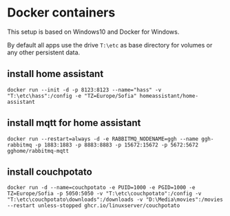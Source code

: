 # Docker containers

This setup is based on Windows10 and Docker for Windows. 

By default all apps use the drive `T:\etc` as base directory for volumes or any other persistent data.

## install home assistant
`docker run --init -d -p 8123:8123 --name="hass" -v "T:\etc\hass":/config -e "TZ=Europe/Sofia" homeassistant/home-assistant`

## install mqtt for home assistant
`docker run --restart=always -d -e RABBITMQ_NODENAME=ggh --name ggh-rabbitmq -p 1883:1883 -p 8883:8883 -p 15672:15672 -p 5672:5672 gghome/rabbitmq-mqtt`

## install couchpotato
`docker run -d --name=couchpotato -e PUID=1000 -e PGID=1000 -e TZ=Europe/Sofia -p 5050:5050 -v "T:\etc\couchpotato":/config -v "T:\etc\couchpotato\downloads":/downloads -v "D:\Media\movies":/movies --restart unless-stopped ghcr.io/linuxserver/couchpotato`
